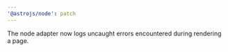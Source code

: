 ```yaml
---
'@astrojs/node': patch
---
```


The node adapter now logs uncaught errors encountered during rendering a page.
